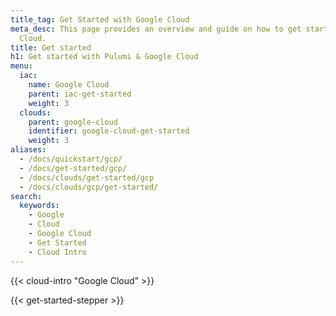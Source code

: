 ```yaml
---
title_tag: Get Started with Google Cloud
meta_desc: This page provides an overview and guide on how to get started with Google
  Cloud.
title: Get started
h1: Get started with Pulumi & Google Cloud
menu:
  iac:
    name: Google Cloud
    parent: iac-get-started
    weight: 3
  clouds:
    parent: google-cloud
    identifier: google-cloud-get-started
    weight: 3
aliases:
  - /docs/quickstart/gcp/
  - /docs/get-started/gcp/
  - /docs/clouds/get-started/gcp
  - /docs/clouds/gcp/get-started/
search:
  keywords:
    - Google
    - Cloud
    - Google Cloud
    - Get Started
    - Cloud Intro
---
```


{{< cloud-intro "Google Cloud" >}}

{{< get-started-stepper >}}
